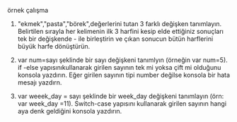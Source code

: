 örnek çalışma 
1. "ekmek","pasta","börek",değerlerini tutan 3 farklı değişken tanımlayın. Belirtilen sırayla her kelimenin ilk 3 harfini kesip elde ettiğiniz sonuçları tek bir değişkende - ile birleştirin  ve çıkan sonucun bütün harflerini büyük harfe dönüştürün.

2. var num=sayı şeklinde bir sayı değişkeni tanımlyın (örneğin var num=5). if -else yapısınıkullanarak girilen sayının tek mi yoksa çift mi olduğunu  konsola yazdırın. Eğer girilen sayının tipi number değilse konsola bir hata  mesajı yazdırn.

3. var weeek_day = sayı şeklinde bir week_day değişkeni tanımlayın (örn: var week_day =11). Switch-case yapısını kullanarak girilen sayının hangi aya denk geldiğini konsola yazdırın.


